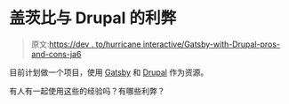 # 盖茨比与 Drupal 的利弊

> 原文:[https://dev . to/hurricane interactive/Gatsby-with-Drupal-pros-and-cons-ja6](https://dev.to/hurricaneinteractive/gatsby-with-drupal-pros-and-cons-ja6)

目前计划做一个项目，使用 [Gatsby](https://gatsbyjs.org) 和 [Drupal](https://www.drupal.org/) 作为资源。

有人有一起使用这些的经验吗？有哪些利弊？